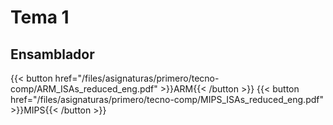 # Tema 1
## Ensamblador
{{< button href="/files/asignaturas/primero/tecno-comp/ARM_ISAs_reduced_eng.pdf" >}}ARM{{< /button >}}
{{< button href="/files/asignaturas/primero/tecno-comp/MIPS_ISAs_reduced_eng.pdf" >}}MIPS{{< /button >}}
